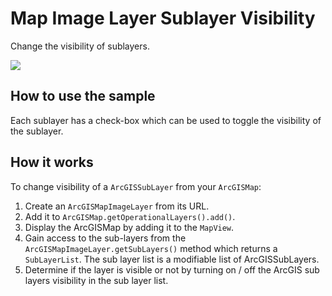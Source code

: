 # Map Image Layer Sublayer Visibility

Change the visibility of sublayers.

![](MapImageLayerSublayerVisibility.png)

## How to use the sample

Each sublayer has a check-box which can be used to toggle the visibility
of the sublayer.

## How it works

To change visibility of a `ArcGISSubLayer` from your `ArcGISMap`:

1.  Create an `ArcGISMapImageLayer` from its URL.
2.  Add it to `ArcGISMap.getOperationalLayers().add()`.
3.  Display the ArcGISMap by adding it to the `MapView`.
4.  Gain access to the sub-layers from the
    `ArcGISMapImageLayer.getSubLayers()` method which returns a
    `SubLayerList`. The sub layer list is a modifiable list of
    ArcGISSubLayers.
5.  Determine if the layer is visible or not by turning on / off the
    ArcGIS sub layers visibility in the sub layer list.
